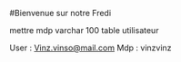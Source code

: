 #Bienvenue sur notre Fredi

mettre mdp varchar 100 table utilisateur

User : Vinz.vinso@mail.com
Mdp : vinzvinz